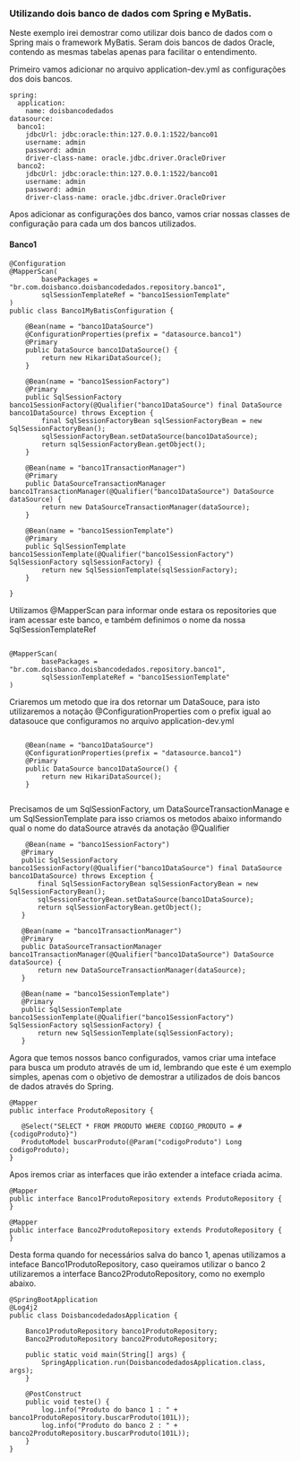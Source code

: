 ### Utilizando dois banco de dados com Spring e MyBatis.

Neste exemplo irei demostrar como utilizar dois banco de dados com o Spring mais o framework MyBatis.
Seram dois bancos de dados Oracle, contendo as mesmas tabelas apenas para facilitar o entendimento.

Primeiro vamos adicionar no arquivo application-dev.yml as configurações dos dois bancos.
```  
spring:
  application:
    name: doisbancodedados
datasource:
  banco1:
    jdbcUrl: jdbc:oracle:thin:127.0.0.1:1522/banco01
    username: admin
    password: admin
    driver-class-name: oracle.jdbc.driver.OracleDriver
  banco2:
    jdbcUrl: jdbc:oracle:thin:127.0.0.1:1522/banco01
    username: admin
    password: admin
    driver-class-name: oracle.jdbc.driver.OracleDriver

``` 

Apos adicionar as configurações dos banco, vamos criar nossas classes de configuração para cada um dos bancos utilizados.

#### Banco1
```
@Configuration
@MapperScan(
        basePackages = "br.com.doisbanco.doisbancodedados.repository.banco1",
        sqlSessionTemplateRef = "banco1SessionTemplate"
)
public class Banco1MyBatisConfiguration {

    @Bean(name = "banco1DataSource")
    @ConfigurationProperties(prefix = "datasource.banco1")
    @Primary
    public DataSource banco1DataSource() {
        return new HikariDataSource();
    }

    @Bean(name = "banco1SessionFactory")
    @Primary
    public SqlSessionFactory banco1SessionFactory(@Qualifier("banco1DataSource") final DataSource banco1DataSource) throws Exception {
        final SqlSessionFactoryBean sqlSessionFactoryBean = new SqlSessionFactoryBean();
        sqlSessionFactoryBean.setDataSource(banco1DataSource);
        return sqlSessionFactoryBean.getObject();
    }

    @Bean(name = "banco1TransactionManager")
    @Primary
    public DataSourceTransactionManager banco1TransactionManager(@Qualifier("banco1DataSource") DataSource dataSource) {
        return new DataSourceTransactionManager(dataSource);
    }

    @Bean(name = "banco1SessionTemplate")
    @Primary
    public SqlSessionTemplate banco1SessionTemplate(@Qualifier("banco1SessionFactory") SqlSessionFactory sqlSessionFactory) {
        return new SqlSessionTemplate(sqlSessionFactory);
    }

}

```

Utilizamos @MapperScan para informar onde estara os repositories que iram acessar este banco, e também definimos o nome da nossa SqlSessionTemplateRef

```

@MapperScan(
        basePackages = "br.com.doisbanco.doisbancodedados.repository.banco1",
        sqlSessionTemplateRef = "banco1SessionTemplate"
)

```  

Criaremos um metodo que ira dos retornar um DataSouce, para isto utilizaremos a notação @ConfigurationProperties com o prefix igual ao datasouce que configuramos no arquivo application-dev.yml

```  

    @Bean(name = "banco1DataSource")
    @ConfigurationProperties(prefix = "datasource.banco1")
    @Primary
    public DataSource banco1DataSource() {
        return new HikariDataSource();
    }
    
 ``` 
 
Precisamos de um SqlSessionFactory, um DataSourceTransactionManage e um SqlSessionTemplate para isso criamos os metodos abaixo informando qual o nome do dataSource através da anotação @Qualifier
 
 ```
     @Bean(name = "banco1SessionFactory")
    @Primary
    public SqlSessionFactory banco1SessionFactory(@Qualifier("banco1DataSource") final DataSource banco1DataSource) throws Exception {
        final SqlSessionFactoryBean sqlSessionFactoryBean = new SqlSessionFactoryBean();
        sqlSessionFactoryBean.setDataSource(banco1DataSource);
        return sqlSessionFactoryBean.getObject();
    }
    
    @Bean(name = "banco1TransactionManager")
    @Primary
    public DataSourceTransactionManager banco1TransactionManager(@Qualifier("banco1DataSource") DataSource dataSource) {
        return new DataSourceTransactionManager(dataSource);
    }

    @Bean(name = "banco1SessionTemplate")
    @Primary
    public SqlSessionTemplate banco1SessionTemplate(@Qualifier("banco1SessionFactory") SqlSessionFactory sqlSessionFactory) {
        return new SqlSessionTemplate(sqlSessionFactory);
    }
 ``` 
 
 Agora que temos nossos banco configurados, vamos criar uma inteface para busca um produto através de um id, lembrando que este é um exemplo simples, apenas com o objetivo de demostrar a utilizados de dois bancos de dados através do Spring.
 
 ```  
@Mapper
public interface ProdutoRepository {

    @Select("SELECT * FROM PRODUTO WHERE CODIGO_PRODUTO = #{codigoProduto}")
    ProdutoModel buscarProduto(@Param("codigoProduto") Long codigoProduto);
}
```

Apos iremos criar as interfaces que irão extender a inteface criada acima.

```
@Mapper
public interface Banco1ProdutoRepository extends ProdutoRepository {
}
```  
```
@Mapper
public interface Banco2ProdutoRepository extends ProdutoRepository {
}
``` 

Desta forma quando for necessários salva do banco 1, apenas utilizamos a inteface Banco1ProdutoRepository, caso queiramos utilizar o banco 2 utilizaremos a interface Banco2ProdutoRepository, como no exemplo abaixo.

```
@SpringBootApplication
@Log4j2
public class DoisbancodedadosApplication {

    Banco1ProdutoRepository banco1ProdutoRepository;
    Banco2ProdutoRepository banco2ProdutoRepository;

    public static void main(String[] args) {
        SpringApplication.run(DoisbancodedadosApplication.class, args);
    }

    @PostConstruct
    public void teste() {
        log.info("Produto do banco 1 : " + banco1ProdutoRepository.buscarProduto(101L));
        log.info("Produto do banco 2 : " + banco2ProdutoRepository.buscarProduto(101L));
    }
}

```


 
 
